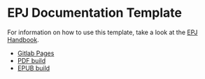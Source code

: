 # EPJ Documentation Template

For information on how to use this template,
take a look at the [EPJ Handbook](http://epj.pages.ifs.hsr.ch/handbook/handbook/documentation-template/).

- [Gitlab Pages](http://epj.pages.ifs.hsr.ch/documentation-template)
- [PDF build](http://epj.pages.ifs.hsr.ch/documentation-template/_static/doctemplate.pdf)
- [EPUB build](http://epj.pages.ifs.hsr.ch/documentation-template/_static/doctemplate.epub)

